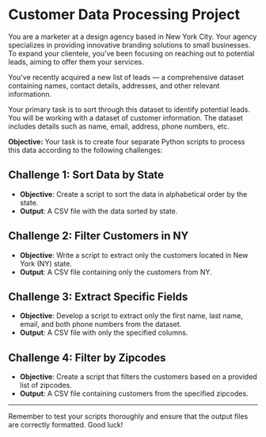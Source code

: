
# Customer Data Processing Project

You are a marketer at a design agency based in New York City. Your agency specializes in providing innovative branding solutions to small businesses. To expand your clientele, you've been focusing on reaching out to potential leads, aiming to offer them your services.

You've recently acquired a new list of leads — a comprehensive dataset containing names, contact details, addresses, and other relevant informationn.

Your primary task is to sort through this dataset to identify potential leads. You will be working with a dataset of customer information. The dataset includes details such as name, email, address, phone numbers, etc. 

**Objective:** Your task is to create four separate Python scripts to process this data according to the following challenges:

## Challenge 1: Sort Data by State
- **Objective**: Create a script to sort the data in alphabetical order by the state.
- **Output**: A CSV file with the data sorted by state.

## Challenge 2: Filter Customers in NY
- **Objective**: Write a script to extract only the customers located in New York (NY) state.
- **Output**: A CSV file containing only the customers from NY.

## Challenge 3: Extract Specific Fields
- **Objective**: Develop a script to extract only the first name, last name, email, and both phone numbers from the dataset.
- **Output**: A CSV file with only the specified columns.

## Challenge 4: Filter by Zipcodes
- **Objective**: Create a script that filters the customers based on a provided list of zipcodes.
- **Output**: A CSV file containing customers from the specified zipcodes.

---

Remember to test your scripts thoroughly and ensure that the output files are correctly formatted. Good luck!
